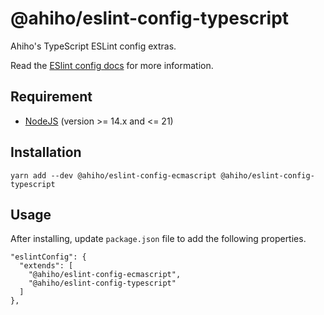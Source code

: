 # @ahiho/eslint-config-typescript

Ahiho's TypeScript ESLint config extras.

Read the [ESlint config docs](http://eslint.org/docs/user-guide/configuring#extending-configuration-files) for more information.

## Requirement

- [NodeJS](https://nodejs.org) (version >= 14.x and <= 21)

## Installation

```shell
yarn add --dev @ahiho/eslint-config-ecmascript @ahiho/eslint-config-typescript
```

## Usage

After installing, update `package.json` file to add the following properties.

```text
"eslintConfig": {
  "extends": [
    "@ahiho/eslint-config-ecmascript",
    "@ahiho/eslint-config-typescript"
  ]
},
```
